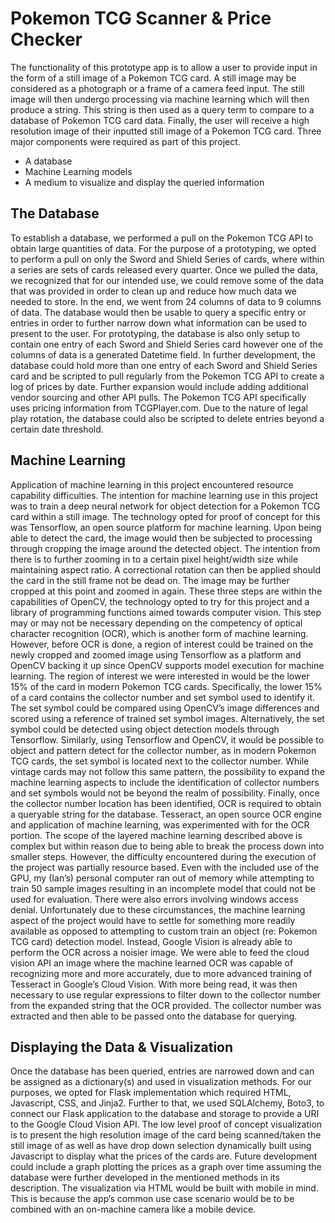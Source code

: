 # Pokemon TCG Scanner & Price Checker

The functionality of this prototype app is to allow a user to provide input in the form of a still image of a Pokemon TCG card. A still image may be considered as a photograph or a frame of a camera feed input. The still image will then undergo processing via machine learning which will then produce a string. This string is then used as a query term to compare to a database of Pokemon TCG card data. Finally, the user will receive a high resolution image of their inputted still image of a Pokemon TCG card. Three major components were required as part of this project. 

* A database
* Machine Learning models
* A medium to visualize and display the queried information

## The Database

To establish a database, we performed a pull on the Pokemon TCG API to obtain large quantities of data. For the purpose of a prototyping, we opted to perform a pull on only the Sword and Shield Series of cards, where within a series are sets of cards released every quarter. Once we pulled the data, we recognized that for our intended use, we could remove some of the data that was provided in order to clean up and reduce how much data we needed to store. In the end, we went from 24 columns of data to 9 columns of data. The database would then be usable to query a specific entry or entries in order to further narrow down what information can be used to present to the user. For prototyping, the database is also only setup to contain one entry of each Sword and Shield Series card however one of the columns of data is a generated Datetime field. In further development, the database could hold more than one entry of each Sword and Shield Series card and be scripted to pull regularly from the Pokemon TCG API to create a log of prices by date. Further expansion would include adding additional vendor sourcing and other API pulls. The Pokemon TCG API specifically uses pricing information from TCGPlayer.com. Due to the nature of legal play rotation, the database could also be scripted to delete entries beyond a certain date threshold.

## Machine Learning

Application of machine learning in this project encountered resource capability difficulties. The intention for machine learning use in this project was to train a deep neural network for object detection for a Pokemon TCG card within a still image. The technology opted for proof of concept for this was Tensorflow, an open source platform for machine learning. Upon being able to detect the card, the image would then be subjected to processing through cropping the image around the detected object. The intention from there is to further zooming in to a certain pixel height/width size while maintaining aspect ratio. A correctional rotation can then be applied should the card in the still frame not be dead on. The image may be further cropped at this point and zoomed in again. These three steps are within the capabilities of OpenCV, the technology opted to try for this project and a library of programming functions aimed towards computer vision. This step may or may not be necessary depending on the competency of optical character recognition (OCR), which is another form of machine learning. However, before OCR is done, a region of interest could be trained on the newly cropped and zoomed image using Tensorflow as a platform and OpenCV backing it up since OpenCV supports model execution for machine learning. The region of interest we were interested in would be the lower 15% of the card in modern Pokemon TCG cards. Specifically, the lower 15% of a card contains the collector number and set symbol used to identify it. The set symbol could be compared using OpenCV’s image differences and scored using a reference of trained set symbol images. Alternatively, the set symbol could be detected using object detection models through Tensorflow. Similarly, using Tensorflow and OpenCV, it would be possible to object and pattern detect for the collector number, as in modern Pokemon TCG cards, the set symbol is located next to the collector number. While vintage cards may not follow this same pattern, the possibility to expand the machine learning aspects to include the identification of collector numbers and set symbols would not be beyond the realm of possibility. Finally, once the collector number location has been identified, OCR is required to obtain a queryable string for the database. Tesseract, an open source OCR engine and application of machine learning, was experimented with for the OCR portion. The scope of the layered machine learning described above is complex but within reason due to being able to break the process down into smaller steps. However, the difficulty encountered during the execution of the project was partially resource based. Even with the included use of the GPU, my (Ian’s) personal computer ran out of memory while attempting to train 50 sample images resulting in an incomplete model that could not be used for evaluation. There were also errors involving windows access denial. Unfortunately due to these circumstances, the machine learning aspect of the project would have to settle for something more readily available as opposed to attempting to custom train an object (re: Pokemon TCG card) detection model. Instead, Google Vision is already able to perform the OCR across a noisier image. We were able to feed the cloud vision API an image where the machine learned OCR was capable of recognizing more and more accurately, due to more advanced training of Tesseract in Google’s Cloud Vision. With more being read, it was then necessary to use regular expressions to filter down to the collector number from the expanded string that the OCR provided. The collector number was extracted and then able to be passed onto the database for querying. 

## Displaying the Data & Visualization

Once the database has been queried, entries are narrowed down and can be assigned as a dictionary(s) and used in visualization methods. For our purposes, we opted for Flask implementation which required HTML, Javascript, CSS, and Jinja2. Further to that, we used SQLAlchemy, Boto3, to connect our Flask application to the database and storage to provide a URI to the Google Cloud Vision API. The low level proof of concept visualization is to present the high resolution image of the card being scanned/taken the still image of as well as have drop down selection dynamically built using Javascript to display what the prices of the cards are. Future development could include a graph plotting the prices as a graph over time assuming the database were further developed in the mentioned methods in its description. The visualization via HTML would be built with mobile in mind. This is because the app’s common use case scenario would be to be combined with an on-machine camera like a mobile device.
